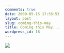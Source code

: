 ```yaml
---
comments: true
date: 2009-05-15 17:58:53
layout: post
slug: coming-this-may
title: Coming this May...
wordpress_id: 18
---
```


[![](http://sasheldon.files.wordpress.com/2009/05/playbill.png?w=232)](http://sasheldon.files.wordpress.com/2009/05/playbill.png?w=232)
